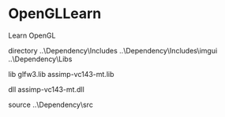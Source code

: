# OpenGLLearn
 Learn OpenGL

directory
..\Dependency\Includes
..\Dependency\Includes\imgui
..\Dependency\Libs

lib
glfw3.lib
assimp-vc143-mt.lib

dll
assimp-vc143-mt.dll

source
..\Dependency\src